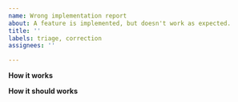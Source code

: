 ```yaml
---
name: Wrong implementation report
about: A feature is implemented, but doesn't work as expected.
title: ''
labels: triage, correction
assignees: ''

---
```


<!--
    Please, fill the bug report as precisely as possible.
    Write a full sentence in the issue title.
    Thanks a lot for helping us!
 -->

**How it works**

<!--
    A clear and concise description of how works the existing feature.
    Do not forget to tell if it's on the public or professional interface,
    and in which section.
-->

**How it should works**

<!--
    Explain what is wrong, or incorrect, and how it should be amended.
-->
